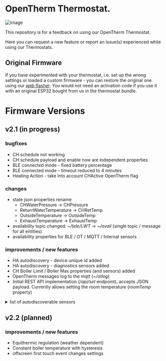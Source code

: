 # OpenTherm Thermostat.

![image](https://github.com/diyless/opentherm-thermostat/assets/61807075/37594781-d49c-4a24-8407-881a1ee3e0e9)

This repository is for a feedback on using our OpenTherm Thermostat.

Here you can request a new feature or report an issue(s) experienced while using our Thermostats.

## Original Firmware

If you have experimented with your thermostat, i.e. set up the wrong settings or loaded a custom firmware - you can restore the original one using our [web flasher](https://diyless.com/flasher).
You would not need an activation code if you use it with an original ESP32 bought from us in the thermostat bundle.


# Firmware Versions

## v2.1 (in progress)
### bugfixes

- CH schedule not working
- CH schedule payload and enable now are independent properties
- BLE connected mode - fixed battery percentage
- BLE connected mode - timeout reduced to 4 minutes
- Heating Action - take into account CHActive OpenTherm flag

### changes

- state json properties rename
  - CHWaterPressure -> CHPressure
  - ReturnWaterTemperature -> CHRetTemp
  - OutsideTemperature -> OutsideTemp
  - ExhaustTemperature -> ExhaustTemp
- availability topic changed: *~/tele/LWT* -> *~/avail* (single topic / message for all entities)
- availability properties for BLE / OT / MQTT / Internal sensors

### improvements / new features

- HA autodiscovery - device unique id added
- HA autodiscovery - diagnostics sensors added
- CH Boiler Limit / Boiler Max properties (and sensors) added
- OpenTherm messages log to the mqtt (_~/otlog_)
- Initial REST API implementation (_/api/set_ endpoint), accepts JSON payload. Currently allows setting the room temperature (_roomTemp_ property)

<details>
  <summary> list of autodiscoverable sensors </summary>

  - Flame Level
  - Flame State
  - CH Temperature
  - CH Setpoint
  - CH State
  - CH Boiler Temp Limit
  - CH Boiler Max Temp
  - CH Water Pressure
  - CH Return Temperature
  - DHW State
  - DHW Temperature
  - DHW Temperature2
  - Outdoor Temperature
  - Exhaust Temperature
  - Diagnostic
  - Fault
  - Fault Code
  - OpenTherm Connection State
  - PI factor I

  - MQTT Sensor Temperature
  - MQTT Sensor Connection State
  - MQTT Sensor State
  - MQTT Sensor Last Seen

  - Internal Sensor Temperature
  - Internal Sensor Connection State
  - Internal Sensor State

  - WiFi RSSI
  
  - BLE Battery
  - BLE Battery Voltage
  - BLE RSSI
  - BLE Loss Rate
  - BLE Last Seen
  - BLE Temperature
  - BLE Humidity
</details>

## v2.2 (planned)

### improvements / new features
- Equithermic regulation (weather dependent)
- Constant boiler temperature with hysteresis
- offscreen first touch event changes settings
  
